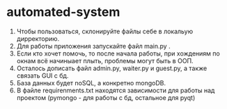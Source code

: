 # automated-system

1) Чтобы пользоваться, склонируйте файлы себе в локальую дирректорию.
2) Для работы приложения запускайте файл main.py .
3) Если кто хочет помочь, то после начала работы, при хождениям по окнам всё начиныает плыть, проблемы могут быть в ООП.
4) Осталось дописать файл admin.py, waiter.py и guest.py, а также связать GUI с бд.
5) База данных будет noSQL, а конкретно mongoDB.
6) В файле requirenments.txt находятся зависимости для работы над проектом (pymongo - для работы с бд, остальное для pyqt)